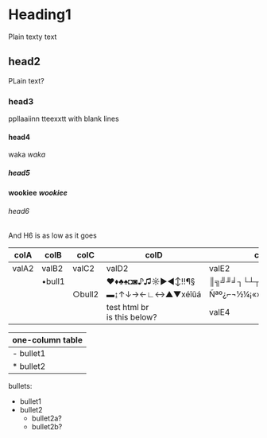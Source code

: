 # Heading1
Plain texty text
## head2
PLain text?

### head3

ppllaaiinn tteexxtt with blank lines

#### head4
waka *waka*
##### head5
**wookiee** ***wookiee***
###### head6

And H6 is as low as it goes


| colA  | colB   | colC   | colD            | colE                |
|-------|--------|--------|-----------------|---------------------|
| valA2 | valB2  | valC2  | valD2           | valE2               |
|       | •bull1 |        | ♥♦♣♠◘◙♪♫☼►◄↕‼¶§ | ║╗╝╜╛┐└┴┬├─┼╞╟╚╔╩╦╠ |
|       |        | ○bull2 | ▬↨↑↓→←∟↔▲▼xéîûá | Ñªº¿⌐¬½¼¡«»│┤╡╢╖╕╣  |
|       |        |        | test html br <br> is this below?| valE4 |

| one-column table |
|------------------|
| - bullet1 |
| * bullet2 |



bullets:
- bullet1
- bullet2
  - bullet2a?
  - bullet2b?

